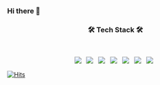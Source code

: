 ### Hi there 👋

<!--
**Hanetz/Hanetz** is a ✨ _special_ ✨ repository because its `README.md` (this file) appears on your GitHub profile.

Here are some ideas to get you started:

- 🔭 I’m currently working on ...
- 🌱 I’m currently learning ...
- 👯 I’m looking to collaborate on ...
- 🤔 I’m looking for help with ...
- 💬 Ask me about ...
- 📫 How to reach me: ...
- 😄 Pronouns: ...
- ⚡ Fun fact: ...
-->



<h3 align="center"><b>🛠 Tech Stack 🛠</b></h3>
</br>
<p align="center">
<img src="https://img.shields.io/badge/Python-3776AB?style=flat-square&logo=Python&logoColor=white"/></a> &nbsp
<img src="https://img.shields.io/badge/R-276DC3?style=flat-square&logo=R&logoColor=white"/></a> &nbsp
<img src="https://img.shields.io/badge/Pandas-150458?style=flat-square&logo=Pandas&logoColor=white"/></a> &nbsp
<img src="https://img.shields.io/badge/NumPy-013243?style=flat-square&logo=NumPy&logoColor=white"/></a> &nbsp 
<img src="https://img.shields.io/badge/scikit-learn-F7931E?style=flat-square&logo=scikit-learn&logoColor=white"/></a> &nbsp
<img src="https://img.shields.io/badge/TensorFlow-FF6F00?style=flat-square&logo=TensorFlow&logoColor=white"/></a> &nbsp
<img src="https://img.shields.io/badge/MySQL-4479A1?style=flat-square&logo=MySQL&logoColor=white"/></a> &nbsp </p>

[![Hits](https://hits.seeyoufarm.com/api/count/incr/badge.svg?url=https%3A%2F%2Fgithub.com%2FHanetz&count_bg=%2379C83D&title_bg=%23555555&icon=&icon_color=%23E7E7E7&title=hits&edge_flat=false)](https://hits.seeyoufarm.com)
